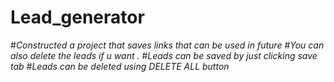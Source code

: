 # Lead_generator
#*Constructed a project that saves links that can be used in future*
#*You can also delete the leads if u want .*
#*Leads can be saved by just clicking save tab* 
#*Leads can be deleted using DELETE ALL button*
